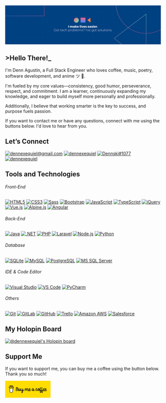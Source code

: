 ![Let's make lives easier](./banner.png)

## >Hello There!_
I'm Denn Agustin, a Full Stack Engineer who loves coffee, music, poetry, software development, and anime ツ 🤍. 

I'm fueled by my core values—consistency, good humor, perseverance, respect, and commitment. I am a learner, continuously expanding my knowledge, and eager to build myself more personally and professionally.

Additionally, I believe that working smarter is the key to success, and purpose fuels passion.

If you want to contact me or have any questions, connect with me using the buttons below. I'd love to hear from you.



## Let’s Connect
[![dennexequiel@gmail.com](https://img.shields.io/badge/%2Fdennexequiel@gmail.com-Gmail-%23EA4335?style=flat-square&logo=gmail)](mailto:dennexequiel@gmail.com)
[![dennexequiel](https://img.shields.io/badge/%2Fdennexequiel-LinkedIn-%230E76A8?style=flat-square&logo=linkedin)](https://linkedin.com/in/dennexequiel)
[![Dennski#1077](https://img.shields.io/badge/Dennski%231077-Discord-5865F2?style=flat-square&logo=discord)](https://discord.com/users/542524926519803914)
[![dennexequiel](https://img.shields.io/badge/%2Fdennexequiel-Trailblazer.me-%2317A0DB?style=flat-square&logo=salesforce)](https://trailblazer.me/id/dennexequiel)



## Tools and Technologies
###### Front-End
[![HTML5](https://img.shields.io/badge/-HTML5-E34F26?style=flat-square&logo=html5&logoColor=white)](#)
[![CSS3](https://img.shields.io/badge/-CSS3-1572B6?style=flat-square&logo=css3)](#)
[![Sass](https://img.shields.io/badge/-Sass-%23CC6699?style=flat-square&logo=sass&logoColor=white)](#)
[![Bootstrap](https://img.shields.io/badge/-Bootstrap-563D7C?style=flat-square&logo=bootstrap)](#)
[![JavaScript](https://img.shields.io/badge/-JavaScript-2e2e2e?style=flat-square&logo=javascript&logoColor=%23f0db4f%20)](#)
[![TypeScript](https://img.shields.io/badge/-TypeScript-007ACC?style=flat-square&logo=typescript&logoColor=white)](#)
[![jQuery](https://img.shields.io/badge/-jQuery-E5E5E5?style=flat-square&logo=jquery&logoColor=%230769AD)](#)
[![Vue.js](https://img.shields.io/badge/-Vue.js-2e2e2e?style=flat-square&logo=vue.js)](#)
[![Alpine.js](https://img.shields.io/badge/-Alpine.js-E5E5E5?style=flat-square&logo=alpine.js&logoColor=2d3441)](#)
[![Angular](https://img.shields.io/badge/-Angular-DD0031?style=flat-square&logo=angular)](#)

###### Back-End
[![Java](https://img.shields.io/badge/-Java-007396?style=flat-square&logo=java&logoColor=white)](#)
[![.NET](https://img.shields.io/badge/-.NET-%238E44AD%20?style=flat-square&logoColor=white)](#)
[![PHP](https://img.shields.io/badge/-PHP-%23474A8A?style=flat-square&logo=php&logoColor=white)](#)
[![Laravel](https://img.shields.io/badge/-Laravel-%23fb503b%20?style=flat-square&logo=laravel&logoColor=white)](#)
[![Node.js](https://img.shields.io/badge/-Node.js-2e2e2e?style=flat-square&logo=Node.js)](#)
[![Python](https://img.shields.io/badge/-Python-ffe873?style=flat-square&logo=python)](#)

###### Database
[![SQLite](https://img.shields.io/badge/-SQLite-E5E5E5?style=flat-square&logo=sqlite&logoColor=%23044a64)](#)
[![MySQL](https://img.shields.io/badge/-MySQL-2e2e2e?style=flat-square&logo=mysql&logoColor=white)](#)
[![PostgreSQL](https://img.shields.io/badge/-PostgreSQL-E5E5E5?style=flat-square&logo=PostgreSQL&logoColor=%230769AD)](#)
[![MS SQL Server](https://img.shields.io/badge/-MS%20SQL%20Server-CC2927?style=flat-square&logo=microsoft-sql-server&logoColor=white)](#)

###### IDE & Code Editor
[![Visual Studio](https://img.shields.io/badge/-Visual%20Studio-%238E44AD%20?style=flat-square&logo=visual-studio&logoColor=white)](#)
[![VS Code](https://img.shields.io/badge/-VS%20Code-007ACC?style=flat-square&logo=visual-studio-code&logoColor=white)](#)
[![PyCharm](https://img.shields.io/badge/-PyCharm-161616?style=flat-square&logo=pycharm&logoColor=eef64e)](#)

###### Others
[![Git](https://img.shields.io/badge/-Git-E5E5E5?style=flat-square&logo=git)](#)
[![GitLab](https://img.shields.io/badge/-GitLab-FCA121?style=flat-square&logo=gitlab)](#)
[![GitHub](https://img.shields.io/badge/-GitHub-2e2e2e?style=flat-square&logo=github)](#)
[![Trello](https://img.shields.io/badge/-Trello-%230052CC%20?style=flat-square&logo=trello&logoColor=white)](#)
[![Amazon AWS](https://img.shields.io/badge/Amazon%20AWS-232F3E?style=flat-square&logo=amazon-aws)](#)
[![Salesforce](https://img.shields.io/badge/-Salesforce-E5E5E5?style=flat-square&logo=salesforce&logoColor=%2317A0DB)](#)



## My Holopin Board
[![@dennexequiel's Holopin board](https://holopin.io/api/user/board?user=dennexequiel)](https://holopin.io/@dennexequiel)



## Support Me
If you want to support me, you can buy me a coffee using the button below. Thank you so much!

<a href="https://www.buymeacoffee.com/dennexequiel"> 
    <img src="./buymeacofee.svg" height="55" width="" alt="Buy Denn a Coffee"/>
</a>
